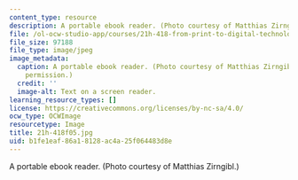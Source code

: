 ```yaml
---
content_type: resource
description: A portable ebook reader. (Photo courtesy of Matthias Zirngibl.)
file: /ol-ocw-studio-app/courses/21h-418-from-print-to-digital-technologies-of-the-word-1450-present-fall-2005/b1fe1eaf86a18128ac4a25f064483d8e_21h-418f05.jpg
file_size: 97188
file_type: image/jpeg
image_metadata:
  caption: A portable ebook reader. (Photo courtesy of Matthias Zirngibl. Used with
    permission.)
  credit: ''
  image-alt: Text on a screen reader.
learning_resource_types: []
license: https://creativecommons.org/licenses/by-nc-sa/4.0/
ocw_type: OCWImage
resourcetype: Image
title: 21h-418f05.jpg
uid: b1fe1eaf-86a1-8128-ac4a-25f064483d8e
---
```

A portable ebook reader. (Photo courtesy of Matthias Zirngibl.)